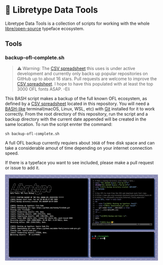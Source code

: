 # 🧰 Libretype Data Tools
Libretype Data Tools is a collection of scripts for working with the whole [libre/open-source](https://en.wikipedia.org/wiki/Free_and_open-source_software) typeface ecosystem.
## Tools
### backup-ofl-complete.sh

>⚠️ Warning: The [CSV spreadsheet](csv-data/OFL.txt) this uses is under active development and currently only backs up popular repositories on GitHub up to about 16 stars. Pull requests are welcome to improve the [CSV spreadsheet](csv-data/OFL.txt). I hope to have this populated with at least the top 3000 OFL fonts ASAP. -Eli

This BASH script makes a backup of the full known OFL ecosystem, as defined by a [CSV spreadsheet](csv-data/OFL.csv) located in this repository.
You will need a [BASH-like](https://www.gnu.org/savannah-checkouts/gnu/bash/manual/bash.html) terminal(macOS, Linux, WSL, etc) with [Git](https://git-scm.com/book/en/v2/Getting-Started-Installing-Git) installed for it to work correctly. From the root directory of this repository, run the script and a backup directory with the current date appended will be created in the same location. To run the script ennter the command:
```
sh backup-ofl-complete.sh
```
A full OFL backup currently requiers about `30GB` of free disk space and can take a considerable amout of time depending on your internet connection speed.

If there is a typeface you want to see included, please make a pull request or issue to add it.

![example image](screenshots/screenshot-02.png)
